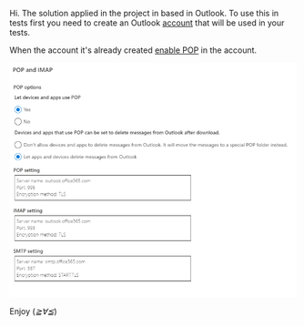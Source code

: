 Hi.
The solution applied in the project in based in Outlook.
To use this in tests first you need to create an Outlook [account](https://signup.live.com/?lic=1) that will be used in 
your tests.

When the account it's already created [enable POP](https://outlook.live.com/mail/options/mail/accounts/popImap) in the 
account. 

![img.png](img.png)

Enjoy (*≧∀≦*)
